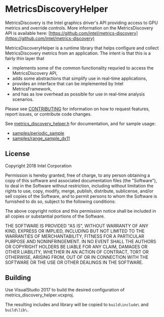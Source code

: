 # MetricsDiscoveryHelper

MetricsDiscovery is the Intel graphics driver's API providing access to GPU
metrics and override controls.  More information on the MetricsDiscovery API is
available here:
[https://github.com/intel/metrics-discovery](https://github.com/intel/metrics-discovery)

MetricsDiscoveryHelper is a runtime library that helps configure and collect MetricsDiscovery metrics from an application.  The intent is that this is a fairly thin layer that
- implements some of the common functionality requried to access the MetricsDiscovery API,
- adds some abstractions that simplify use in real-time applications,
- provides an interface that can be implemented by Intel MetricsFramework,
- and has as low overhead as possible for use in real-time analysis scenarios.

Please see [CONTRIBUTING](CONTRIBUTING.md) for information on how to request
features, report issues, or contribute code changes.

See [metrics_discovery_helper.h](source/metrics_discovery_helper.h) for documentation, and for sample usage:
- [samples/periodic_sample](samples/periodic_sample/periodic_sample.cpp)
- [samples/range_sample_dx11](samples/range_sample_dx11/range_sample_dx11.cpp)

## License

Copyright 2018 Intel Corporation

Permission is hereby granted, free of charge, to any person obtaining a copy of
this software and associated documentation files (the "Software"), to deal in
the Software without restriction, including without limitation the rights to
use, copy, modify, merge, publish, distribute, sublicense, and/or sell copies
of the Software, and to permit persons to whom the Software is furnished to do
so, subject to the following conditions:

The above copyright notice and this permission notice shall be included in all
copies or substantial portions of the Software.

THE SOFTWARE IS PROVIDED "AS IS", WITHOUT WARRANTY OF ANY KIND, EXPRESS OR
IMPLIED, INCLUDING BUT NOT LIMITED TO THE WARRANTIES OF MERCHANTABILITY,
FITNESS FOR A PARTICULAR PURPOSE AND NONINFRINGEMENT. IN NO EVENT SHALL THE
AUTHORS OR COPYRIGHT HOLDERS BE LIABLE FOR ANY CLAIM, DAMAGES OR OTHER
LIABILITY, WHETHER IN AN ACTION OF CONTRACT, TORT OR OTHERWISE, ARISING FROM,
OUT OF OR IN CONNECTION WITH THE SOFTWARE OR THE USE OR OTHER DEALINGS IN THE
SOFTWARE.

## Building

Use VisualStudio 2017 to build the desired configuration of metrics_discovery_helper.vcxproj.

The resulting includes and library will be copied to ```build\include\``` and ```build\lib\```.

